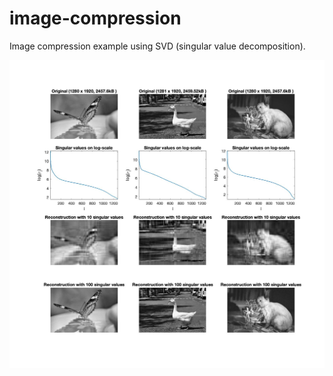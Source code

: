# image-compression
Image compression example using SVD (singular value decomposition).

![result](svd_result.jpg)
